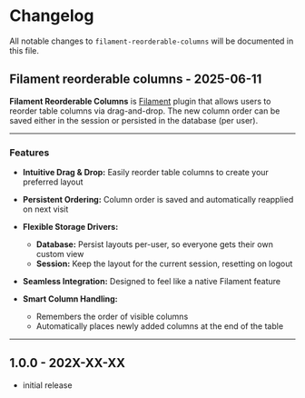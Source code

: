 # Changelog

All notable changes to `filament-reorderable-columns` will be documented in this file.

## Filament reorderable columns - 2025-06-11

**Filament Reorderable Columns** is [Filament](https://filamentphp.com/) plugin that allows users to reorder table columns via drag-and-drop. The new column order can be saved either in the session or persisted in the database (per user).


---

### Features

- **Intuitive Drag & Drop:** Easily reorder table columns to create your preferred layout
- **Persistent Ordering:** Column order is saved and automatically reapplied on next visit
- **Flexible Storage Drivers:**
  - **Database:** Persist layouts per-user, so everyone gets their own custom view
  - **Session:** Keep the layout for the current session, resetting on logout
  
- **Seamless Integration:** Designed to feel like a native Filament feature
- **Smart Column Handling:**
  - Remembers the order of visible columns
  - Automatically places newly added columns at the end of the table
  


---

## 1.0.0 - 202X-XX-XX

- initial release
